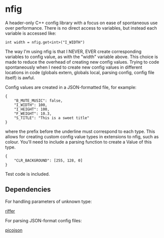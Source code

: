 nfig
====

A header-only C++ config library with a focus on ease of spontaneous use over performance. There is no direct access to variables, but instead each variable is accessed like:

    int width = nfig.get<int>("I_WIDTH")

The way I'm using nfig is that I NEVER, EVER create corresponding variables to config value, as with the "width" variable above. This choice is made to reduce the overhead of creating new config values. Trying to code spontaneously when I need to create new config values in different locations in code (globals extern, globals local, parsing config, config file itself) is awful.

Config values are created in a JSON-formatted file, for example:

	{
		"B_MUTE_MUSIC": false,
		"I_WIDTH": 100,
		"I_HEIGHT": 100,
		"F_WEIGHT": 10.3,
		"S_TITLE": "This is a sweet title"
	}
	
where the prefix before the underline must correspond to each type. This allows for creating custom config value types in extensions to nfig, such as colour. You'll need to include a parsing function to create a Value of this type.

	{
		"CLR_BACKGROUND": [255, 128, 0]
	}

Test code is included.

## Dependencies

For handling parameters of unknown type:

[riffer](https://github.com/dustinfreeman/riffer)

For parsing JSON-format config files:

[picojson](https://github.com/ptarabbia/picojson)
